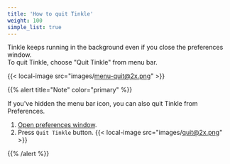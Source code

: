 ```yaml
---
title: 'How to quit Tinkle'
weight: 100
simple_list: true
---
```


Tinkle keeps running in the background even if you close the preferences window.<br />
To quit Tinkle, choose "Quit Tinkle" from menu bar.

{{< local-image src="images/menu-quit@2x.png" >}}

{{% alert title="Note" color="primary" %}}

If you've hidden the menu bar icon, you can also quit Tinkle from Preferences.

1.  [Open preferences window](../../configuration/open-preferences-window/).
2.  Press `Quit Tinkle` button.
    {{< local-image src="images/quit@2x.png" >}}

{{% /alert %}}

